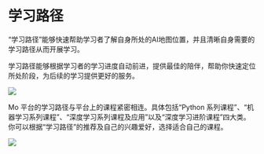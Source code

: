 # 学习路径

“学习路径”能够快速帮助学习者了解自身所处的AI地图位置，并且清晰自身需要的学习路径从而开展学习。

学习路径能够根据学习者的学习进度自动前进，提供最佳的陪伴，帮助你快速定位所处阶段，为后续的学习提供更好的服务。



![](https://imgbed.momodel.cn/helpdoc/xuexilujing/xuexilujing1.png)



Mo 平台的学习路径与平台上的课程紧密相连。具体包括“Python 系列课程”、“机器学习系列课程”、“深度学习系列课程及应用”以及“深度学习进阶课程”四大类。你可以根据“学习路径”的推荐及自己的兴趣爱好，选择适合自己的课程。

![](https://imgbed.momodel.cn/helpdoc/xuexilujing/xuexilujing2.png)